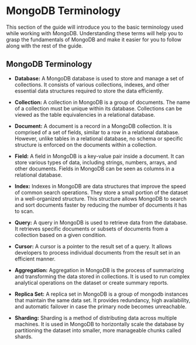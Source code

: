 # MongoDB Terminology

This section of the guide will introduce you to the basic terminology used while working with MongoDB. Understanding these terms will help you to grasp the fundamentals of MongoDB and make it easier for you to follow along with the rest of the guide.

## MongoDB Terminology

- **Database:** A MongoDB database is used to store and manage a set of collections. It consists of various collections, indexes, and other essential data structures required to store the data efficiently.

- **Collection:** A collection in MongoDB is a group of documents. The name of a collection must be unique within its database. Collections can be viewed as the table equivalencies in a relational database.

- **Document:** A document is a record in a MongoDB collection. It is comprised of a set of fields, similar to a row in a relational database. However, unlike tables in a relational database, no schema or specific structure is enforced on the documents within a collection.

- **Field:** A field in MongoDB is a key-value pair inside a document. It can store various types of data, including strings, numbers, arrays, and other documents. Fields in MongoDB can be seen as columns in a relational database.

- **Index:** Indexes in MongoDB are data structures that improve the speed of common search operations. They store a small portion of the dataset in a well-organized structure. This structure allows MongoDB to search and sort documents faster by reducing the number of documents it has to scan.

- **Query:** A query in MongoDB is used to retrieve data from the database. It retrieves specific documents or subsets of documents from a collection based on a given condition.

- **Cursor:** A cursor is a pointer to the result set of a query. It allows developers to process individual documents from the result set in an efficient manner.

- **Aggregation:** Aggregation in MongoDB is the process of summarizing and transforming the data stored in collections. It is used to run complex analytical operations on the dataset or create summary reports.

- **Replica Set:** A replica set in MongoDB is a group of mongodb instances that maintain the same data set. It provides redundancy, high availability, and automatic failover in case the primary node becomes unreachable.

- **Sharding:** Sharding is a method of distributing data across multiple machines. It is used in MongoDB to horizontally scale the database by partitioning the dataset into smaller, more manageable chunks called shards.